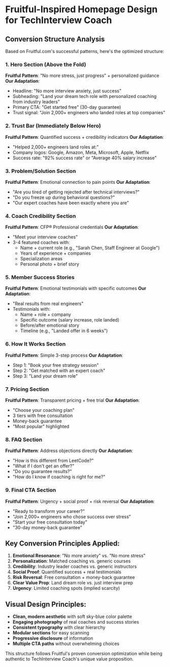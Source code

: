 # Fruitful-Inspired Homepage Design for TechInterview Coach

## Conversion Structure Analysis

Based on Fruitful.com's successful patterns, here's the optimized structure:

### 1. Hero Section (Above the Fold)
**Fruitful Pattern**: "No more stress, just progress" + personalized guidance
**Our Adaptation**:
- Headline: "No more interview anxiety, just success"
- Subheading: "Land your dream tech role with personalized coaching from industry leaders"
- Primary CTA: "Get started free" (30-day guarantee)
- Trust signal: "Join 2,000+ engineers who landed roles at top companies"

### 2. Trust Bar (Immediately Below Hero)
**Fruitful Pattern**: Quantified success + credibility indicators
**Our Adaptation**:
- "Helped 2,000+ engineers land roles at:"
- Company logos: Google, Amazon, Meta, Microsoft, Apple, Netflix
- Success rate: "92% success rate" or "Average 40% salary increase"

### 3. Problem/Solution Section
**Fruitful Pattern**: Emotional connection to pain points
**Our Adaptation**:
- "Are you tired of getting rejected after technical interviews?"
- "Do you freeze up during behavioral questions?"
- "Our expert coaches have been exactly where you are"

### 4. Coach Credibility Section
**Fruitful Pattern**: CFP® Professional credentials
**Our Adaptation**:
- "Meet your interview coaches"
- 3-4 featured coaches with:
  - Name + current role (e.g., "Sarah Chen, Staff Engineer at Google")
  - Years of experience + companies
  - Specialization areas
  - Personal photo + brief story

### 5. Member Success Stories
**Fruitful Pattern**: Emotional testimonials with specific outcomes
**Our Adaptation**:
- "Real results from real engineers"
- Testimonials with:
  - Name + role + company
  - Specific outcome (salary increase, role landed)
  - Before/after emotional story
  - Timeline (e.g., "Landed offer in 6 weeks")

### 6. How It Works Section
**Fruitful Pattern**: Simple 3-step process
**Our Adaptation**:
- Step 1: "Book your free strategy session"
- Step 2: "Get matched with an expert coach"
- Step 3: "Land your dream role"

### 7. Pricing Section
**Fruitful Pattern**: Transparent pricing + free trial
**Our Adaptation**:
- "Choose your coaching plan"
- 3 tiers with free consultation
- Money-back guarantee
- "Most popular" highlighted

### 8. FAQ Section
**Fruitful Pattern**: Address objections directly
**Our Adaptation**:
- "How is this different from LeetCode?"
- "What if I don't get an offer?"
- "Do you guarantee results?"
- "How do I know if coaching is right for me?"

### 9. Final CTA Section
**Fruitful Pattern**: Urgency + social proof + risk reversal
**Our Adaptation**:
- "Ready to transform your career?"
- "Join 2,000+ engineers who chose success over stress"
- "Start your free consultation today"
- "30-day money-back guarantee"

## Key Conversion Principles Applied:

1. **Emotional Resonance**: "No more anxiety" vs. "No more stress"
2. **Personalization**: Matched coaching vs. generic courses
3. **Credibility**: Industry leader coaches vs. generic instructors
4. **Social Proof**: Quantified success + real testimonials
5. **Risk Reversal**: Free consultation + money-back guarantee
6. **Clear Value Prop**: Land dream role vs. just interview prep
7. **Urgency**: Limited coaching spots (implied scarcity)

## Visual Design Principles:

- **Clean, modern aesthetic** with soft sky-blue color palette
- **Engaging photography** of real coaches and success stories
- **Consistent typography** with clear hierarchy
- **Modular sections** for easy scanning
- **Progressive disclosure** of information
- **Multiple CTA paths** without overwhelming choices

This structure follows Fruitful's proven conversion optimization while being authentic to TechInterview Coach's unique value proposition.